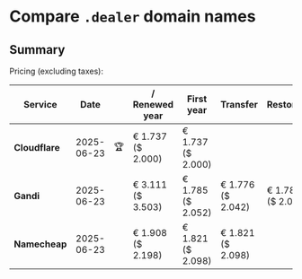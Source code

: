 # Compare `.dealer` domain names

## Summary

Pricing (excluding taxes):

| Service | Date |  | / Renewed year | First year | Transfer | Restoration |
|--|--|--|--|--|--|--|
| **Cloudflare** | 2025-06-23 | 🏆 | € 1.737<br>($ 2.000) | € 1.737<br>($ 2.000) |  |  |
| **Gandi** | 2025-06-23 |  | € 3.111<br>($ 3.503) | € 1.785<br>($ 2.052) | € 1.776<br>($ 2.042) | € 1.785<br>($ 2.052) |
| **Namecheap** | 2025-06-23 |  | € 1.908<br>($ 2.198) | € 1.821<br>($ 2.098) | € 1.821<br>($ 2.098) |  |
